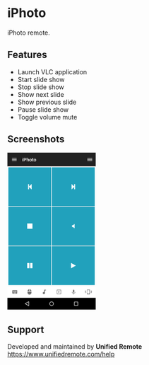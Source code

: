 # iPhoto
iPhoto remote.

## Features
*  Launch VLC application
*  Start slide show
*  Stop slide show
*  Show next slide
*  Show previous slide
*  Pause slide show
*  Toggle volume mute

## Screenshots
<img src="ignore/screen.png" width="200" />

## Support
Developed and maintained by **Unified Remote**  
https://www.unifiedremote.com/help
